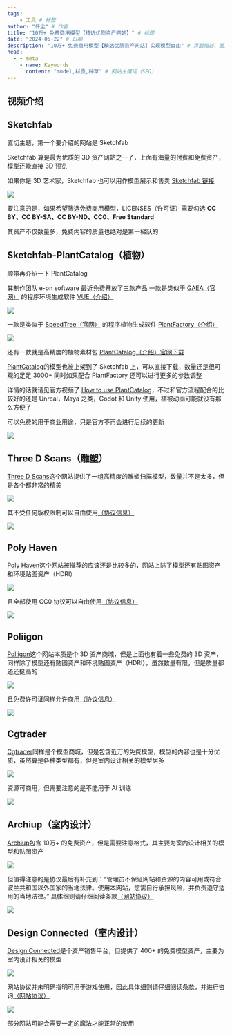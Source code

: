 ```yaml
---
tags: 
    - 工具 # 标签
author: "仟尘" # 作者
title: "10万+ 免费商用模型【精选优质资产网站】" # 标题
date: "2024-05-22" # 日期
description: "10万+ 免费商用模型【精选优质资产网站】实现模型自由" # 页面描述、面向搜索引擎用户
head:
  - - meta
    - name: Keywords
      content: "model,材质,种草" # 网站关键词（SEO）
---
```


## 视频介绍

<billbill id="BV13n4y1o7ej"/>

## Sketchfab
直切主题，第一个要介绍的网站是 Sketchfab

Sketchfab 算是最为优质的 3D 资产网站之一了，上面有海量的付费和免费资产，模型还能直接 3D 预览

如果你是 3D 艺术家，Sketchfab 也可以用作模型展示和售卖
[Sketchfab 链接](https://sketchfab.com/search?features=downloadable&licenses=322a749bcfa841b29dff1e8a1bb74b0b&licenses=b9ddc40b93e34cdca1fc152f39b9f375&licenses=72360ff1740d419791934298b8b6d270&licenses=72eb2b1960364637901eacce19283624&licenses=7c23a1ba438d4306920229c12afcb5f9&type=models)

![](https://image.tuclink.com/image/2024.06/%E6%A8%A1%E5%9E%8B%E6%96%87%E7%AB%A0.png.1718607652)

要注意的是，如果希望筛选免费商用模型，LICENSES（许可证）需要勾选 **CC BY、CC BY-SA、CC BY-ND、CC0、Free Standard**

其资产不仅数量多，免费内容的质量也绝对是第一梯队的

<sketchfab id="1c89cb9f2c224b78b6fea50f82e042c3"/>
<sketchfab id="eeed09437afb4e1ea8a6ff3b0e9964ad"/>

## Sketchfab-PlantCatalog（植物）
顺带再介绍一下 PlantCatalog

其制作团队 e-on software 最近免费开放了三款产品
一款是类似于 [GAEA（官网）](https://quadspinner.com/) 的程序环境生成软件 [VUE（介绍）](https://web.archive.org/web/20230609115259/https://info.e-onsoftware.com/vue/overview)

![](https://image.tuclink.com/image/2024.06/%E6%A8%A1%E5%9E%8B%E6%96%87%E7%AB%A0.png.1718608244)

一款是类似于 [SpeedTree（官网）](https://store.speedtree.com/) 的程序植物生成软件 [PlantFactory（介绍）](https://web.archive.org/web/20230605203907/https://info.e-onsoftware.com/plantfactory/nodes)

![](https://image.tuclink.com/image/2024.06/%E6%A8%A1%E5%9E%8B%E6%96%87%E7%AB%A0.png.1718607702)

还有一款就是高精度的植物素材包 [PlantCatalog（介绍）](https://web.archive.org/web/20230605210418/https://info.e-onsoftware.com/plantcatalog/)[官网下载](https://www.bentley.com/software/e-on-software-free-downloads/)

[PlantCatalog](https://sketchfab.com/PlantCatalog)的模型也被上架到了 Sketchfab 上，可以直接下载，数量还是很可观的足足 3000+ 同时如果配合 PlantFactory 还可以进行更多的参数调整

详情的话就请见官方视频了 [How to use PlantCatalog](https://www.youtube.com/watch?v=o0X--4bviqk)，不过和官方流程配合的比较好的还是 Unreal，Maya 之类，Godot 和 Unity 使用，植被动画可能就没有那么方便了

<sketchfab id="229821eafcd5480eb43bd6df1f35e5f1"/>

可以免费的用于商业用途，只是官方不再会进行后续的更新

![](https://image.tuclink.com/image/2024.06/%E6%A8%A1%E5%9E%8B%E6%96%87%E7%AB%A0.png.1718607689)

## Three D Scans（雕塑）
[Three D Scans](https://threedscans.com/)这个网站提供了一组高精度的雕塑扫描模型，数量并不是太多，但是各个都非常的精美

![](https://image.tuclink.com/image/2024.06/%E6%A8%A1%E5%9E%8B%E6%96%87%E7%AB%A0.png.1718608368)

其不受任何版权限制可以自由使用[（协议信息）](https://threedscans.com/info/)

![](https://image.tuclink.com/image/2024.06/%E6%A8%A1%E5%9E%8B%E6%96%87%E7%AB%A0.png.1718607833)

## Poly Haven
[Poly Haven](https://polyhaven.com/models)这个网站被推荐的应该还是比较多的，网站上除了模型还有贴图资产和环境贴图资产（HDRI）

![](https://image.tuclink.com/image/2024.06/%E6%A8%A1%E5%9E%8B%E6%96%87%E7%AB%A0.png.1718607827)

且全部使用 CC0 协议可以自由使用[（协议信息）](https://polyhaven.com/zh/license)

![](https://image.tuclink.com/image/2024.06/%E6%A8%A1%E5%9E%8B%E6%96%87%E7%AB%A0.png.1718607824)

## Poliigon
[Poliigon](https://www.poliigon.com/search/free)这个网站本质是个 3D 资产商城，但是上面也有着一些免费的 3D 资产，同样除了模型还有贴图资产和环境贴图资产（HDRI），虽然数量有限，但是质量都还还挺高的

![](https://image.tuclink.com/image/2024.06/%E6%A8%A1%E5%9E%8B%E6%96%87%E7%AB%A0.png.1718607820)

且免费许可证同样允许商用[（协议信息）](https://help.poliigon.com/en/articles/8749749-asset-use-licensing)

![](https://image.tuclink.com/image/2024.06/%E6%A8%A1%E5%9E%8B%E6%96%87%E7%AB%A0.png.1718608871)

## Cgtrader
[Cgtrader](https://www.cgtrader.com/search?free=1)同样是个模型商城，但是包含近万的免费模型，模型的内容也是十分优质，虽然算是各种类型都有，但是室内设计相关的模型居多

![](https://image.tuclink.com/image/2024.06/%E6%A8%A1%E5%9E%8B%E6%96%87%E7%AB%A0.png.1718609887)

资源可商用，但需要注意的是不能用于 AI 训练

![](https://image.tuclink.com/image/2024.06/%E6%A8%A1%E5%9E%8B%E6%96%87%E7%AB%A0.png.1718607808)

## Archiup（室内设计）
[Archiup](https://archiup.com/en/products?sortBy=default&programs%5B%5D=p23&programs%5B%5D=p16&programs%5B%5D=p10&programs%5B%5D=p20&programs%5B%5D=t&page=1)包含 10万+ 的免费资产，但是需要注意格式，其主要为室内设计相关的模型和贴图资产

![](https://image.tuclink.com/image/2024.06/%E6%A8%A1%E5%9E%8B%E6%96%87%E7%AB%A0.png.1718608617)

但值得注意的是协议最后有补充到：“管理员不保证网站和资源的内容可用或符合波兰共和国以外国家的当地法律。使用本网站，您需自行承担风险，并负责遵守适用的当地法律。”
具体细则请仔细阅读条款[（网站协议）](https://archiup.com/en/help/regulamin-1.html)

![](https://image.tuclink.com/image/2024.06/%E6%A8%A1%E5%9E%8B%E6%96%87%E7%AB%A0.png.1718607848)

## Design Connected（室内设计）
[Design Connected](https://www.designconnected.com/Freebies/)是个资产销售平台，但提供了 400+ 的免费模型资产，主要为室内设计相关的模型

![](https://image.tuclink.com/image/2024.06/%E6%A8%A1%E5%9E%8B%E6%96%87%E7%AB%A0.png.1718607792)

网站协议并未明确指明可用于游戏使用，因此具体细则请仔细阅读条款，并进行咨询[（网站协议）](https://www.designconnected.com/page/view/legal#terms)

![](https://image.tuclink.com/image/2024.06/%E6%A8%A1%E5%9E%8B%E6%96%87%E7%AB%A0.png.1718607789)

部分网站可能会需要一定的魔法才能正常的使用